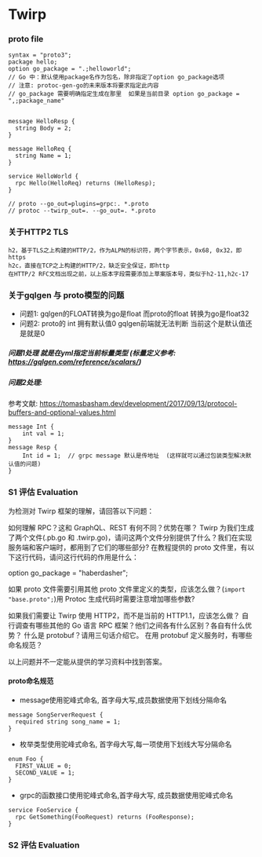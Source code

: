 # Twirp
### proto file
``` 
syntax = "proto3";
package hello;
option go_package = ".;helloworld";  
// Go 中：默认使用package名作为包名，除非指定了option go_package选项 
// 注意: protoc-gen-go的未来版本将要求指定此内容
// go_package 需要明确指定生成在那里  如果是当前目录 option go_package = ",;package_name"


message HelloResp {
  string Body = 2;
}

message HelloReq {
  string Name = 1;
}

service HelloWorld {
  rpc Hello(HelloReq) returns (HelloResp);
}

// proto --go_out=plugins=grpc:. *.proto
// protoc --twirp_out=. --go_out=. *.proto
```

### 关于HTTP2 TLS
``` 
h2，基于TLS之上构建的HTTP/2，作为ALPN的标识符，两个字节表示，0x68, 0x32，即https
h2c，直接在TCP之上构建的HTTP/2，缺乏安全保证，即http
在HTTP/2 RFC文档出现之前，以上版本字段需要添加上草案版本号，类似于h2-11,h2c-17
```

### 关于gqlgen 与 proto模型的问题
- 问题1: gqlgen的FLOAT转换为go是float  而proto的float 转换为go是float32 
- 问题2: proto的 int 拥有默认值0 gqlgen前端就无法判断 当前这个是默认值还是就是0

##### 问题1处理 就是在yml指定当前标量类型 (标量定义参考: https://gqlgen.com/reference/scalars/)
##### 问题2处理:
参考文献: https://tomasbasham.dev/development/2017/09/13/protocol-buffers-and-optional-values.html
```
message Int {
    int val = 1;
}
message Resp {
    Int id = 1;  // grpc message 默认是传地址  (这样就可以通过包装类型解决默认值的问题)
}
```


### S1 评估 Evaluation
为检测对 Twirp 框架的理解，请回答以下问题：

如何理解 RPC？这和 GraphQL、REST 有何不同？优势在哪？
Twirp 为我们生成了两个文件(.pb.go 和 .twirp.go)，请问这两个文件分别提供了什么？我们在实现服务端和客户端时，都用到了它们的哪些部分?
在教程提供的 proto 文件里，有以下这行代码，请问这行代码的作用是什么：

option go_package = "haberdasher";

如果 proto 文件需要引用其他 proto 文件里定义的类型，应该怎么做？(`import "base.proto";`)用 Protoc 生成代码时需要注意增加哪些参数?

如果我们需要让 Twirp 使用 HTTP2，而不是当前的 HTTP1.1，应该怎么做？
自行调查有哪些其他的 Go 语言 RPC 框架？他们之间各有什么区别？各自有什么优势？
什么是 protobuf？请用三句话介绍它。
在用 protobuf 定义服务时，有哪些命名规范？

以上问题并不一定能从提供的学习资料中找到答案。

#### proto命名规范
- message使用驼峰式命名, 首字母大写,成员数据使用下划线分隔命名
``` 
message SongServerRequest {
  required string song_name = 1;
}
```
- 枚举类型使用驼峰式命名, 首字母大写,每一项使用下划线大写分隔命名
``` 
enum Foo {
  FIRST_VALUE = 0;
  SECOND_VALUE = 1;
}
```
- grpc的函数接口使用驼峰式命名,首字母大写, 成员数据使用驼峰式命名
``` 
service FooService {
  rpc GetSomething(FooRequest) returns (FooResponse);
}
```

### S2 评估 Evaluation